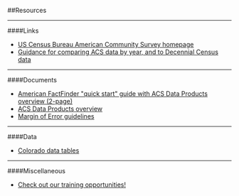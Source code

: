 ##Resources
- - -
####Links
- [US Census Bureau American Community Survey homepage](http://www.census.gov/acs/www/)
- [Guidance for comparing ACS data by year, and to Decennial Census data](http://www.census.gov/acs/www/guidance_for_data_users/comparing_2008/)
- - -
####Documents
- [American FactFinder "quick start" guide with ACS Data Products overview (2-page)](https://drive.google.com/file/d/0B2oqdPZKJqK7dnJHOTB1OWRNUVk/edit)
- [ACS Data Products overview](https://drive.google.com/open?id=0B5iJvaUI0tr6SC1YcHdTV0UwaWM)
- [Margin of Error guidelines](https://drive.google.com/file/d/0B2oqdPZKJqK7bC1hYUxPNVVmRnM/edit)
- - -
####Data
- [Colorado data tables](https://www.colorado.gov/pacific/node/103996)
- - -
####Miscellaneous
- [Check out our training opportunities!](https://www.colorado.gov/pacific/node/104116)